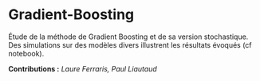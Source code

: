 # Gradient-Boosting
Étude de la méthode de Gradient Boosting et de sa version stochastique. Des simulations sur des modèles divers illustrent les résultats évoqués (cf notebook).

**Contributions :** *Laure Ferraris, Paul Liautaud*
